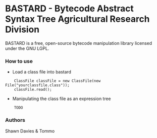 BASTARD - Bytecode Abstract Syntax Tree Agricultural Research Division
=======

BASTARD is a free, open-source bytecode manipulation library licensed under the GNU LGPL.

### How to use
* Load a class file into bastard
~~~
	ClassFile classFile = new ClassFile(new File("yourclassfile.class"));
	classFile.read();
~~~

* Manipulating the class file as an expression tree
~~~
	TODO
~~~

### Authors
Shawn Davies & Tommo

